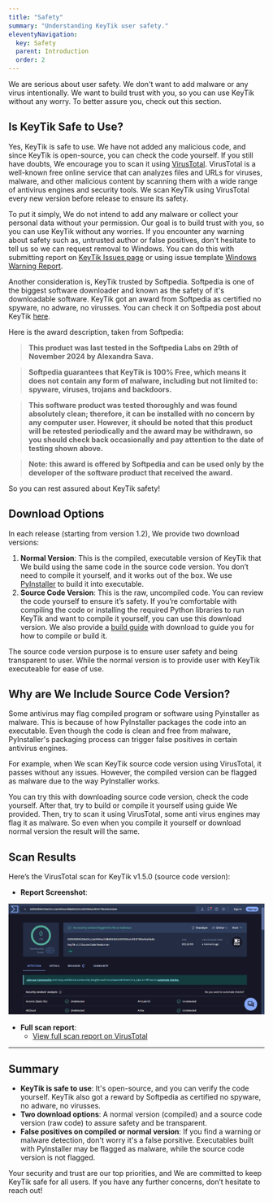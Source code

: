```yaml
---
title: "Safety"
summary: "Understanding KeyTik user safety."
eleventyNavigation:
  key: Safety
  parent: Introduction
  order: 2
---
```


We are serious about user safety. We don't want to add malware or any virus intentionally. We want to build trust with you, so you can use KeyTik without any worry. To better assure you, check out this section.

## Is KeyTik Safe to Use?
Yes, KeyTik is safe to use. We have not added any malicious code, and since KeyTik is open-source, you can check the code yourself. If you still have doubts, We encourage you to scan it using [VirusTotal](https://www.virustotal.com/gui/home/upload). VirusTotal is a well-known free online service that can analyzes files and URLs for viruses, malware, and other malicious content by scanning them with a wide range of antivirus engines and security tools. We scan KeyTik using VirusTotal every new version before release to ensure its safety.

To put it simply, We do not intend to add any malware or collect your personal data without your permission. Our goal is to build trust with you, so you can use KeyTik without any worries. If you encounter any warning about safety such as, untrusted author or false positives, don't hesitate to tell us so we can request removal to Windows. You can do this with submitting report on [KeyTik Issues page](https://github.com/Fajar-RahmadJaya/KeyTik/issues) or using issue template [Windows Warning Report](https://github.com/Fajar-RahmadJaya/KeyTik/issues/new?assignees=&labels=Windows+Warning+Report&projects=&template=windows-warning-report.md&title=Windows+Warning+Report).

Another consideration is, KeyTik trusted by Softpedia. Softpedia is one of the biggest software downloader and known as the safety of it's downloadable software. KeyTik got an award from Softpedia as certified no spyware, no adware, no virusses. You can check it on Softpedia post about KeyTik [here](https://www.softpedia.com/get/Others/Miscellaneous/KeyTik.shtml).

Here is the award description, taken from Softpedia:
> **This product was last tested in the Softpedia Labs on 29th of November 2024 by Alexandra Sava.**

> **Softpedia guarantees that KeyTik is 100% Free, which means it does not contain any form of malware, including but not limited to: spyware, viruses, trojans and backdoors.**

> **This software product was tested thoroughly and was found absolutely clean; therefore, it can be installed with no concern by any computer user. However, it should be noted that this product will be retested periodically and the award may be withdrawn, so you should check back occasionally and pay attention to the date of testing shown above.**

> **Note: this award is offered by Softpedia and can be used only by the developer of the software product that received the award.**

So you can rest assured about KeyTik safety!

## Download Options
In each release (starting from version 1.2), We provide two download versions:
1. **Normal Version**: This is the compiled, executable version of KeyTik that We build using the same code in the source code version. You don’t need to compile it yourself, and it works out of the box. We use [PyInstaller](https://github.com/pyinstaller/pyinstaller) to build it into executable.
2. **Source Code Version**: This is the raw, uncompiled code. You can review the code yourself to ensure it’s safety. If you’re comfortable with compiling the code or installing the required Python libraries to run KeyTik and want to compile it yourself, you can use this download version. We also provide a [build guide](https://github.com/Fajar-RahmadJaya/KeyTik/blob/main/Build%20Guide.txt) with download to guide you for how to compile or build it.

The source code version purpose is to ensure user safety and being transparent to user. While the normal version is to provide user with KeyTik executeable for ease of use.

## Why are We Include Source Code Version?
Some antivirus may flag compiled program or software using Pyinstaller as malware. This is because of how PyInstaller packages the code into an executable. Even though the code is clean and free from malware, PyInstaller's packaging process can trigger false positives in certain antivirus engines.

For example, when We scan KeyTik source code version using VirusTotal, it passes without any issues. However, the compiled version can be flagged as malware due to the way PyInstaller works.

You can try this with downloading source code version, check the code yourself. After that, try to build or compile it yourself using guide We provided. Then, try to scan it using VirusTotal, some anti virus engines may flag it as malware. So even when you compile it yourself or download normal version the result will the same.

## Scan Results
Here’s the VirusTotal scan for KeyTik v1.5.0 (source code version):
* **Report Screenshot**:

<div align="center">
<img src="/img/Picture/Virus Total Report v1.5.0.png/" alt="Virus Total Report" width="700" />
</div>

* **Full scan report**:  
  - [View full scan report on VirusTotal](https://www.virustotal.com/gui/file/0a94bae55421cab450d8b6510ad4ae95ce1826233108c910d0362ea06aec7a1e)

---

## Summary
- **KeyTik is safe to use**: It's open-source, and you can verify the code yourself. KeyTik also got a reward by Softpedia as certified no spyware, no adware, no virusses.
- **Two download options**: A normal version (compiled) and a source code version (raw code) to assure safety and be transparent.
- **False positives on compiled or normal version**: If you find a warning or malware detection, don't worry it's a false porsitive. Executables built with PyInstaller may be flagged as malware, while the source code version is not flagged.

Your security and trust are our top priorities, and We are committed to keep KeyTik safe for all users. If you have any further concerns, don’t hesitate to reach out!

